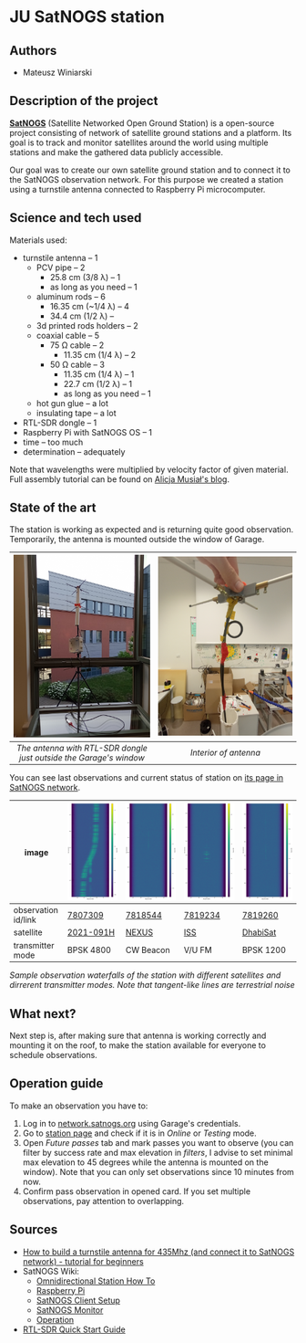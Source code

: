 # JU SatNOGS station

## Authors

- Mateusz Winiarski

## Description of the project

[**SatNOGS**](https://satnogs.org) (Satellite Networked Open Ground Station) is a open-source project consisting of network of satellite ground stations and a platform. Its goal is to track and monitor satellites around the world using multiple stations and make the gathered data publicly accessible.

Our goal was to create our own satellite ground station and to connect it to the SatNOGS observation network. For this purpose we created a station using a turnstile antenna connected to Raspberry Pi microcomputer.

## Science and tech used

Materials used:

- turnstile antenna – 1
  - PCV pipe – 2
    - 25.8 cm (3/8 λ) – 1
    - as long as you need – 1
  - aluminum rods – 6 
    - 16.35 cm (~1/4 λ) – 4
    - 34.4 cm (1/2 λ) –
  - 3d printed rods holders – 2
  - coaxial cable – 5
    - 75 Ω cable – 2
      - 11.35 cm (1/4 λ) – 2
    - 50 Ω cable – 3
      - 11.35 cm (1/4 λ) – 1
      - 22.7 cm (1/2 λ) – 1
      - as long as you need – 1
  - hot gun glue – a lot
  - insulating tape – a lot
- RTL-SDR dongle – 1
- Raspberry Pi with SatNOGS OS – 1
- time – too much
- determination – adequately

Note that wavelengths were multiplied by velocity factor of given material. Full assembly tutorial can be found on [Alicja Musiał's blog](https://alicja.space/blog/how-to-build-turnstile-antenna/).

## State of the art

The station is working as expected and is returning quite good observation. Temporarily, the antenna is mounted outside the window of Garage.

|![The antenna with RTL-SDR dongle just outside the Garage's window](IMG_20230703_201304340_MFNR.jpg)| ![Interior of antenna](IMG_20230626_151636899_MFNR.jpg) |
| :--: | :--: |
| *The antenna with RTL-SDR dongle just outside the Garage's window* | *Interior of antenna* |

You can see last observations and current status of station on [its page in SatNOGS network](https://network.satnogs.org/stations/2909/).

| image          | ![waterfall](waterfall_7807309_2023-07-03T17-39-45.png) | ![waterfall](waterfall_7818544_2023-07-05T17-09-30.png) | ![waterfall](waterfall_7819234_2023-07-06T00-21-36.png) | ![waterfall](waterfall_7819260_2023-07-06T07-17-13.png) |
|----------------|---------------------------------------------------------|---------------------------------------------------------|---------------------------------------------------------|---------------------------------------------------------|
| observation id/link | [7807309](https://network.satnogs.org/observations/7807309/)                                                 | [7818544](https://network.satnogs.org/observations/7818544/)                                                 | [7819234](https://network.satnogs.org/observations/7819234/)                                                 | [7819260](https://network.satnogs.org/observations/7819260/)                                                 |
| satellite | [2021-091H](https://db.satnogs.org/satellite/49322) | [NEXUS](https://db.satnogs.org/satellite/43937) | [ISS](https://db.satnogs.org/satellite/25544) | [DhabiSat](https://db.satnogs.org/satellite/49016) |
| transmitter mode | BPSK 4800 | CW Beacon | V/U FM | BPSK 1200

*Sample observation waterfalls of the station with different satellites and dirrerent transmitter modes. Note that tangent-like lines are terrestrial noise*

## What next?

Next step is, after making sure that antenna is working correctly and mounting it on the roof, to make the station available for everyone to schedule observations.

## Operation guide

To make an observation you have to:

1. Log in to [network.satnogs.org](https://network.satnogs.org) using Garage's credentials.
1. Go to [station page](https://network.satnogs.org/stations/2909/) and check if it is in *Online* or *Testing* mode.
1. Open *Future passes* tab and mark passes you want to observe (you can filter by success rate and max elevation in *filters*, I advise to set minimal max elevation to 45 degrees while the antenna is mounted on the window). Note that you can only set observations since 10 minutes from now.
1. Confirm pass observation in opened card. If you set multiple observations, pay attention to overlapping.



## Sources

<!--- [Writing on GitHub]( https://docs.github.com/en/get-started/writing-on-github )-->
- [How to build a turnstile antenna for 435Mhz (and connect it to SatNOGS network) - tutorial for beginners](https://alicja.space/blog/how-to-build-turnstile-antenna/)
- SatNOGS Wiki:
  - [Omnidirectional Station How To](https://wiki.satnogs.org/Omnidirectional_Station_How_To)
  - [Raspberry Pi](https://wiki.satnogs.org/Raspberry_Pi)
  - [SatNOGS Client Setup](https://wiki.satnogs.org/SatNOGS_Client_Setup)
  - [SatNOGS Monitor](https://wiki.satnogs.org/SatNOGS_Monitor)
  - [Operation](https://wiki.satnogs.org/Operation)
- [RTL-SDR Quick Start Guide](https://www.rtl-sdr.com/rtl-sdr-quick-start-guide/)
